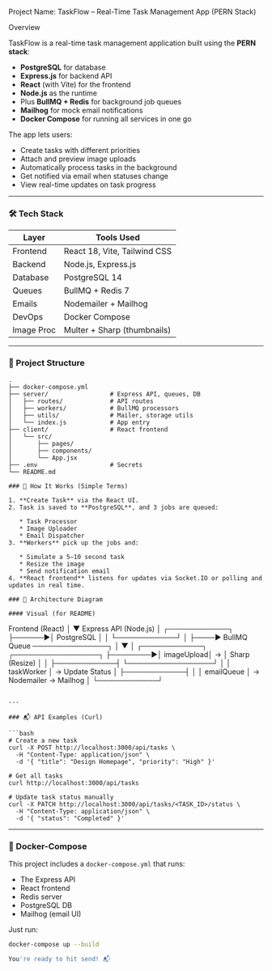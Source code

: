  Project Name: TaskFlow – Real-Time Task Management App (PERN Stack)

 Overview

TaskFlow is a real-time task management application built using the **PERN stack**:

* **PostgreSQL** for database
* **Express.js** for backend API
* **React** (with Vite) for the frontend
* **Node.js** as the runtime
* Plus **BullMQ + Redis** for background job queues
* **Mailhog** for mock email notifications
* **Docker Compose** for running all services in one go

The app lets users:

* Create tasks with different priorities
* Attach and preview image uploads
* Automatically process tasks in the background
* Get notified via email when statuses change
* View real-time updates on task progress

---

### 🛠️ Tech Stack

| Layer      | Tools Used                   |
| ---------- | ---------------------------- |
| Frontend   | React 18, Vite, Tailwind CSS |
| Backend    | Node.js, Express.js          |
| Database   | PostgreSQL 14                |
| Queues     | BullMQ + Redis 7             |
| Emails     | Nodemailer + Mailhog         |
| DevOps     | Docker Compose               |
| Image Proc | Multer + Sharp (thumbnails)  |

---

### 📂 Project Structure

```
.
├── docker-compose.yml
├── server/                 # Express API, queues, DB
│   ├── routes/             # API routes
│   ├── workers/            # BullMQ processors
│   ├── utils/              # Mailer, storage utils
│   └── index.js            # App entry
├── client/                 # React frontend
│   └── src/
│       ├── pages/
│       ├── components/
│       └── App.jsx
├── .env                    # Secrets
└── README.md

### 🔧 How It Works (Simple Terms)

1. **Create Task** via the React UI.
2. Task is saved to **PostgreSQL**, and 3 jobs are queued:

   * Task Processor
   * Image Uploader
   * Email Dispatcher
3. **Workers** pick up the jobs and:

   * Simulate a 5–10 second task
   * Resize the image
   * Send notification email
4. **React frontend** listens for updates via Socket.IO or polling and updates in real time.

### 🧬 Architecture Diagram

#### Visual (for README)

```
Frontend (React)
   │
   ▼
Express API (Node.js)
   │       ┌────────────┐
   ├──────▶│ PostgreSQL │
   │       └────────────┘
   │
   ├────▶ BullMQ Queue ───────────────┐
   │                                  ▼
   │         ┌────────────┐   ┌─────────────────┐
   ├────────▶│ imageUpload│ → │ Sharp (Resize)  │
   │         ├────────────┤   └─────────────────┘
   │         │ taskWorker │ → Update Status
   │         ├────────────┤
   │         │ emailQueue │ → Nodemailer → Mailhog
   │         └────────────┘
```

---

### 📬 API Examples (Curl)

```bash
# Create a new task
curl -X POST http://localhost:3000/api/tasks \
  -H "Content-Type: application/json" \
  -d '{ "title": "Design Homepage", "priority": "High" }'

# Get all tasks
curl http://localhost:3000/api/tasks

# Update task status manually
curl -X PATCH http://localhost:3000/api/tasks/<TASK_ID>/status \
  -H "Content-Type: application/json" \
  -d '{ "status": "Completed" }'
```

---

### 🐳 Docker-Compose

This project includes a `docker-compose.yml` that runs:

* The Express API
* React frontend
* Redis server
* PostgreSQL DB
* Mailhog (email UI)

Just run:

```bash
docker-compose up --build

You're ready to hit send! 📬

